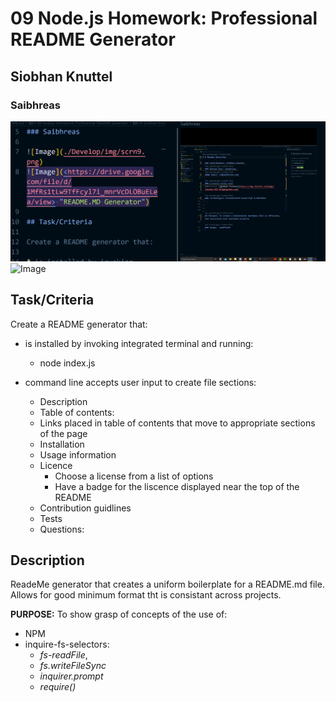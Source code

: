 # 09 Node.js Homework: Professional README Generator

## Siobhan Knuttel

### Saibhreas

![Image](./img/scrn2.png)
![Image](<https://drive.google.com/file/d/1MfRs1tLw9TfFcyl7i_mnrVcDLOBuELea/view> "README.MD Generator")

## Task/Criteria

Create a README generator that:

* is installed by invoking integrated terminal and running:
  * node index.js

* command line accepts user input to create file sections:
  * Description
  * Table of contents:  
  * Links placed in table of contents that move to appropriate sections of the page  
  * Installation  
  * Usage information
  * Licence  
    * Choose a license from a list of options
    * Have a badge for the liscence displayed near the top of the README
  * Contribution guidlines
  * Tests
  * Questions:

## Description

ReadeMe generator that creates a uniform boilerplate for a README.md file.  Allows for good minimum format tht is consistant across projects.

**PURPOSE:** To show grasp of concepts of the use of:

* NPM
* inquire-fs-selectors:
  * *fs-readFile*,  
  * *fs.writeFileSync*  
  * *inquirer.prompt*  
  * *require()*
